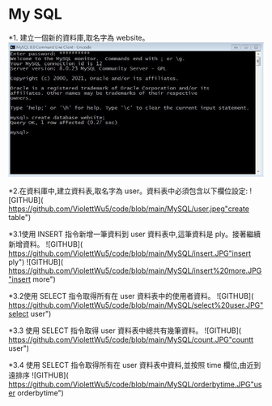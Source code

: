 # My SQL 

*1. 建立一個新的資料庫,取名字為 website。
![GITHUB]( https://github.com/ViolettWu5/code/blob/main/MySQL/create%20db.JPG "create db")

*2.在資料庫中,建立資料表,取名字為 user。資料表中必須包含以下欄位設定:
![GITHUB]( https://github.com/ViolettWu5/code/blob/main/MySQL/user.jpeg"create table")

*3.1使用 INSERT 指令新增一筆資料到 user 資料表中,這筆資料是 ply。接著繼續新增資料。
![GITHUB]( https://github.com/ViolettWu5/code/blob/main/MySQL/insert.JPG"insert ply")
![GITHUB]( https://github.com/ViolettWu5/code/blob/main/MySQL/insert%20more.JPG"insert more")

*3.2使用 SELECT 指令取得所有在 user 資料表中的使用者資料。
![GITHUB]( https://github.com/ViolettWu5/code/blob/main/MySQL/select%20user.JPG"select user")

*3.3 使用 SELECT 指令取得 user 資料表中總共有幾筆資料。
![GITHUB]( https://github.com/ViolettWu5/code/blob/main/MySQL/count.JPG"countt user")

*3.4 使用 SELECT 指令取得所有在 user 資料表中資料,並按照 time 欄位,由近到遠排序
![GITHUB]( https://github.com/ViolettWu5/code/blob/main/MySQL/orderbytime.JPG"user orderbytime")



